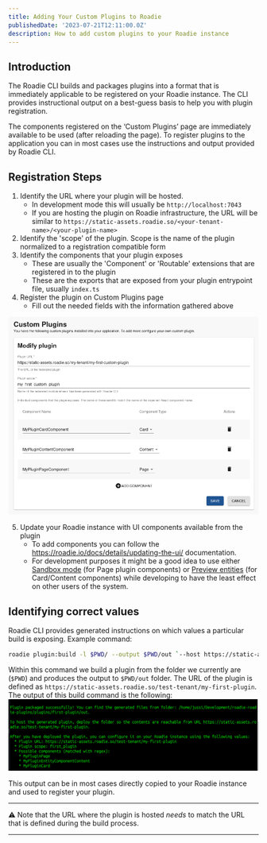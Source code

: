 ```yaml
---
title: Adding Your Custom Plugins to Roadie
publishedDate: '2023-07-21T12:11:00.0Z'
description: How to add custom plugins to your Roadie instance
---
```


## Introduction

The Roadie CLI builds and packages plugins into a format that is immediately applicable to be registered on your Roadie instance. The CLI provides instructional output on a best-guess basis to help you with plugin registration. 

The components registered on the ‘Custom Plugins’ page are immediately available to be used (after reloading the page). To register plugins to the application you can in most cases use the instructions and output provided by Roadie CLI. 

## Registration Steps

1. Identify the URL where your plugin will be hosted.
   * In development mode this will usually be `http://localhost:7043`
   * If you are hosting the plugin on Roadie infrastructure, the URL will be similar to `https://static-assets.roadie.so/<your-tenant-name>/<your-plugin-name>`
2. Identify the 'scope' of the plugin. Scope is the name of the plugin normalized to a registration compatible form
3. Identify the components that your plugin exposes
   * These are usually the 'Component' or 'Routable' extensions that are registered in to the plugin
   * These are the exports that are exposed from your plugin entrypoint file, usually `index.ts`
4. Register the plugin on Custom Plugins page
   * Fill out the needed fields with the information gathered above

![A Form showing Roadie Custom Plugins registration](plugin_registration.png)

5. Update your Roadie instance with UI components available from the plugin
   * To add components you can follow the https://roadie.io/docs/details/updating-the-ui/ documentation.
   * For development purposes it might be a good idea to use either [Sandbox mode](/docs/details/sandbox-mode/) (for Page plugin components) or [Preview entities](/docs/details/previewing-changes/) (for Card/Content components) while developing to have the least effect on other users of the system.

## Identifying correct values

Roadie CLI provides generated instructions on which values a particular build is exposing. 
Example command:

```bash
roadie plugin:build -l $PWD/ --output $PWD/out `--host https://static-assets.roadie.so/test-tenant/my-first-plugin`
```

Within this command we build a plugin from the folder we currently are (`$PWD`) and produces the output to `$PWD/out` folder. The URL of the plugin is defined as `https://static-assets.roadie.so/test-tenant/my-first-plugin`. 
The output of this build command is the following:
![Image of a terminal displaying Roadie CLI command output](plugin_build_output.png)

This output can be in most cases directly copied to your Roadie instance and used to register your plugin. 

---

⚠️ Note that the URL where the plugin is hosted _needs_ to match the URL that is defined during the build process.

---